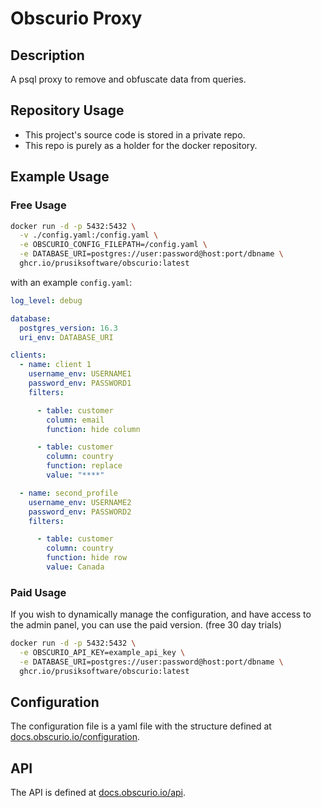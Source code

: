 # Obscurio Proxy
## Description
A psql proxy to remove and obfuscate data from queries.

## Repository Usage
- This project's source code is stored in a private repo. 
- This repo is purely as a holder for the docker repository.

## Example Usage
### Free Usage
```bash
docker run -d -p 5432:5432 \
  -v ./config.yaml:/config.yaml \
  -e OBSCURIO_CONFIG_FILEPATH=/config.yaml \
  -e DATABASE_URI=postgres://user:password@host:port/dbname \
  ghcr.io/prusiksoftware/obscurio:latest
```
with an example `config.yaml`:
```yaml
log_level: debug

database:
  postgres_version: 16.3
  uri_env: DATABASE_URI

clients:
  - name: client 1
    username_env: USERNAME1
    password_env: PASSWORD1
    filters:

      - table: customer
        column: email
        function: hide column

      - table: customer
        column: country
        function: replace
        value: "****"

  - name: second_profile
    username_env: USERNAME2
    password_env: PASSWORD2
    filters:

      - table: customer
        column: country
        function: hide row
        value: Canada
```

### Paid Usage
If you wish to dynamically manage the configuration, and have access to the admin panel, you can use the paid version. (free 30 day trials)
```bash
docker run -d -p 5432:5432 \
  -e OBSCURIO_API_KEY=example_api_key \
  -e DATABASE_URI=postgres://user:password@host:port/dbname \
  ghcr.io/prusiksoftware/obscurio:latest
```

## Configuration
The configuration file is a yaml file with the structure defined at [docs.obscurio.io/configuration](docs.obscurio.io/configuration).

## API
The API is defined at [docs.obscurio.io/api](docs.obscurio.io/api).